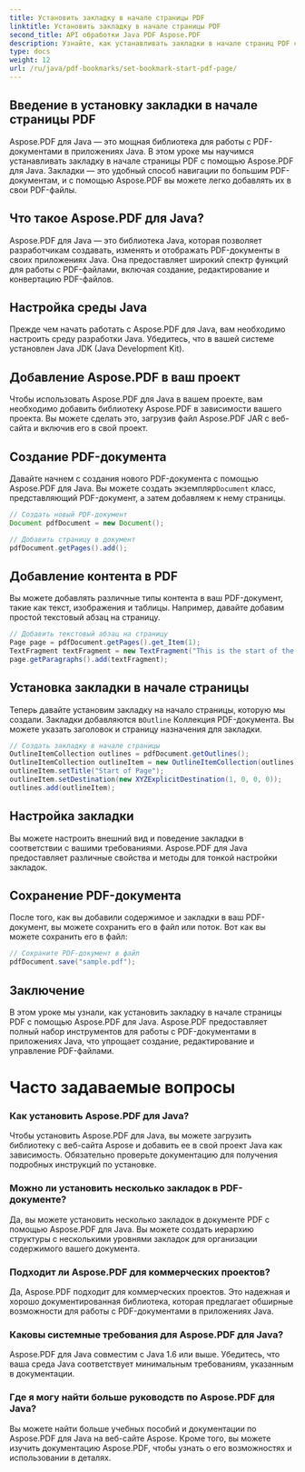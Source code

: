 ```yaml
---
title: Установить закладку в начале страницы PDF
linktitle: Установить закладку в начале страницы PDF
second_title: API обработки Java PDF Aspose.PDF
description: Узнайте, как устанавливать закладки в начале страниц PDF с помощью Aspose.PDF для Java. Наше пошаговое руководство делает навигацию по PDF легкой.
type: docs
weight: 12
url: /ru/java/pdf-bookmarks/set-bookmark-start-pdf-page/
---
```


## Введение в установку закладки в начале страницы PDF

Aspose.PDF для Java — это мощная библиотека для работы с PDF-документами в приложениях Java. В этом уроке мы научимся устанавливать закладку в начале страницы PDF с помощью Aspose.PDF для Java. Закладки — это удобный способ навигации по большим PDF-документам, и с помощью Aspose.PDF вы можете легко добавлять их в свои PDF-файлы.

## Что такое Aspose.PDF для Java?

Aspose.PDF для Java — это библиотека Java, которая позволяет разработчикам создавать, изменять и отображать PDF-документы в своих приложениях Java. Она предоставляет широкий спектр функций для работы с PDF-файлами, включая создание, редактирование и конвертацию PDF-файлов.

## Настройка среды Java

Прежде чем начать работать с Aspose.PDF для Java, вам необходимо настроить среду разработки Java. Убедитесь, что в вашей системе установлен Java JDK (Java Development Kit).

## Добавление Aspose.PDF в ваш проект

Чтобы использовать Aspose.PDF для Java в вашем проекте, вам необходимо добавить библиотеку Aspose.PDF в зависимости вашего проекта. Вы можете сделать это, загрузив файл Aspose.PDF JAR с веб-сайта и включив его в свой проект.

## Создание PDF-документа

 Давайте начнем с создания нового PDF-документа с помощью Aspose.PDF для Java. Вы можете создать экземпляр`Document` класс, представляющий PDF-документ, а затем добавляем к нему страницы.

```java
// Создать новый PDF-документ
Document pdfDocument = new Document();

// Добавить страницу в документ
pdfDocument.getPages().add();
```

## Добавление контента в PDF

Вы можете добавлять различные типы контента в ваш PDF-документ, такие как текст, изображения и таблицы. Например, давайте добавим простой текстовый абзац на страницу.

```java
// Добавить текстовый абзац на страницу
Page page = pdfDocument.getPages().get_Item(1);
TextFragment textFragment = new TextFragment("This is the start of the page.");
page.getParagraphs().add(textFragment);
```

## Установка закладки в начале страницы

 Теперь давайте установим закладку на начало страницы, которую мы создали. Закладки добавляются в`Outline` Коллекция PDF-документа. Вы можете указать заголовок и страницу назначения для закладки.

```java
// Создать закладку в начале страницы
OutlineItemCollection outlines = pdfDocument.getOutlines();
OutlineItemCollection outlineItem = new OutlineItemCollection(outlines);
outlineItem.setTitle("Start of Page");
outlineItem.setDestination(new XYZExplicitDestination(1, 0, 0, 0));
outlines.add(outlineItem);
```

## Настройка закладки

Вы можете настроить внешний вид и поведение закладки в соответствии с вашими требованиями. Aspose.PDF для Java предоставляет различные свойства и методы для тонкой настройки закладок.

## Сохранение PDF-документа

После того, как вы добавили содержимое и закладки в ваш PDF-документ, вы можете сохранить его в файл или поток. Вот как вы можете сохранить его в файл:

```java
// Сохраните PDF-документ в файл
pdfDocument.save("sample.pdf");
```

## Заключение

В этом уроке мы узнали, как установить закладку в начале страницы PDF с помощью Aspose.PDF для Java. Aspose.PDF предоставляет полный набор инструментов для работы с PDF-документами в приложениях Java, что упрощает создание, редактирование и управление PDF-файлами.

# Часто задаваемые вопросы

### Как установить Aspose.PDF для Java?

Чтобы установить Aspose.PDF для Java, вы можете загрузить библиотеку с веб-сайта Aspose и добавить ее в свой проект Java как зависимость. Обязательно проверьте документацию для получения подробных инструкций по установке.

### Можно ли установить несколько закладок в PDF-документе?

Да, вы можете установить несколько закладок в документе PDF с помощью Aspose.PDF для Java. Вы можете создать иерархию структуры с несколькими уровнями закладок для организации содержимого вашего документа.

### Подходит ли Aspose.PDF для коммерческих проектов?

Да, Aspose.PDF подходит для коммерческих проектов. Это надежная и хорошо документированная библиотека, которая предлагает обширные возможности для работы с PDF-документами в приложениях Java.

### Каковы системные требования для Aspose.PDF для Java?

Aspose.PDF для Java совместим с Java 1.6 или выше. Убедитесь, что ваша среда Java соответствует минимальным требованиям, указанным в документации.

### Где я могу найти больше руководств по Aspose.PDF для Java?

Вы можете найти больше учебных пособий и документации по Aspose.PDF для Java на веб-сайте Aspose. Кроме того, вы можете изучить документацию Aspose.PDF, чтобы узнать о его возможностях и использовании в деталях.